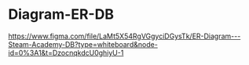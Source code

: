 # Diagram-ER-DB

https://www.figma.com/file/LaMt5X54RgVGgyciDGysTk/ER-Diagram---Steam-Academy-DB?type=whiteboard&node-id=0%3A1&t=DzocnqkdcU0ghiyU-1
